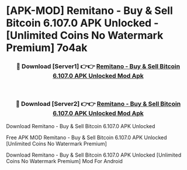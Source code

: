 # [APK-MOD] Remitano - Buy & Sell Bitcoin 6.107.0 APK Unlocked - [Unlimited Coins No Watermark Premium] 7o4ak



<div align="center">
<h3>🔴 Download [Server1] 👉👉 <a href="https://momento.my/?title=Remitano_-_Buy_&_Sell_Bitcoin_6.107.0_APK_Unlocked">Remitano - Buy & Sell Bitcoin 6.107.0 APK Unlocked Mod Apk</a></h3><br>

<h3>🔴 Download [Server2] 👉👉 <a href="https://momento.my/?title=Remitano_-_Buy_&_Sell_Bitcoin_6.107.0_APK_Unlocked">Remitano - Buy & Sell Bitcoin 6.107.0 APK Unlocked Mod Apk</a></h3>
</div>



Download Remitano - Buy & Sell Bitcoin 6.107.0 APK Unlocked 

Free APK MOD Remitano - Buy & Sell Bitcoin 6.107.0 APK Unlocked [Unlimited Coins No Watermark Premium]

Download Remitano - Buy & Sell Bitcoin 6.107.0 APK Unlocked [Unlimited Coins No Watermark Premium] Mod For Android

